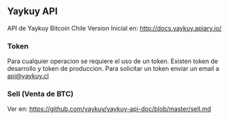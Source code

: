 ## Yaykuy API

API de Yaykuy Bitcoin Chile
Version Inicial en: http://docs.yaykuy.apiary.io/

### Token
Para cualquier operacion se requiere el uso de un token. Existen token de desarrollo y token de produccion. Para solicitar un token enviar un email a api@yaykuy.cl

### Sell (Venta de BTC)
Ver en: https://github.com/yaykuy/yaykuy-api-doc/blob/master/sell.md